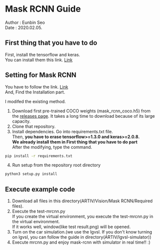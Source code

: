 # Mask RCNN Guide
Author : Eunbin Seo<br/>
Date : 2020.02.05.

## First thing that you have to do
First, install the tensorflow and keras. <br/>
You can install them this link. [Link](Vision/Installation_for_Vision.md)

## Setting for Mask RCNN
You have to follow the link. [Link](https://github.com/matterport/Mask_RCNN) <br/>
And, Find the Installation part.<br/>

I modifed the existing method.
1. Download first pre-trained COCO weights (mask_rcnn_coco.h5) from the [releases page](https://github.com/matterport/Mask_RCNN/releases).
It takes a long time to download because of its large capacity.
2. Clone that repository.
3. Install dependencies.
Go into requirements.txt file.<br/>
Then, __you have to erase tensorflow>=1.3.0 and keras>=2.0.8.<br/>
We already install them in First thing that you have to do part__ <br/>
After the modifying, type the command.
~~~ bash
pip install -r requirements.txt
~~~
4. Run setup from the repository root directory
~~~ bash
python3 setup.py install
~~~

## Execute example code
1. Download all files in this directory(ARTIV/Vision/Mask RCNN/Required files).
2. Execute the test-mrcnn.py <br/>
If you create the virtual environment, you execute the test-mrcnn.py in the virtual environment.<br/>
If it works well, window(like test result.png) will be opened.
3. Turn on the car simulation.(we use the lgvsl. If you don't know turning on lgvsl, you can follow the guide in directory(ARTIV/lgvsl-simulator)) 
4. Execute mrcnn.py and enjoy mask-rcnn with simulator in real time!! :)

